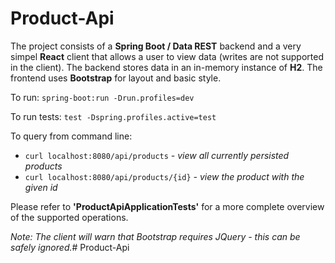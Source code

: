 # Product-Api

The project consists of a **Spring Boot / Data REST** backend and a very simpel **React** client that allows a user to view data (writes are not supported in the client).
The backend stores data in an in-memory instance of **H2**.
The frontend uses **Bootstrap** for layout and basic style.


To run: `spring-boot:run -Drun.profiles=dev`

To run tests: `test -Dspring.profiles.active=test`


To query from command line:
* `curl localhost:8080/api/products` *- view all currently persisted products*
* `curl localhost:8080/api/products/{id}` *- view the product with the given id*


Please refer to **'ProductApiApplicationTests'** for a more complete overview of the supported operations.


*Note: The client will warn that Bootstrap requires JQuery - this can be safely ignored.*# Product-Api
